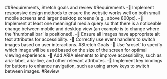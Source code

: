 ##Requirements, Stretch goals and review
#Requirements
-🎯 Implement responsive design methods to ensure the website works well on both small mobile screens and larger desktop screens (e.g., above 800px).
-🎯 Implement at least one meaningful media query so that there is a noticeable change between mobile and desktop view (an example is to change where the ‘thumbnail bar’ is positioned).
-🎯 Ensure all images have appropriate alt text attributes for accessibility.
-🎯 Correctly use event handlers to switch images based on user interactions.
#Stretch Goals
-🏹 Use ‘srcset’ to specify which image will be used based on the size of the screen for optimal viewing experience.
-🏹 Add ARIA elements to improve accessibility, such as aria-label, aria-live, and other relevant attributes.
-🏹 Implement key bindings for buttons to enhance navigation, such as using arrow keys to switch between images.
#Review
